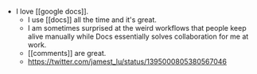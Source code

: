 - I love [[google docs]].
  - I use [[docs]] all the time and it's great.
  - I am sometimes surprised at the weird workflows that people keep alive manually  while Docs essentially solves collaboration for me at work.
  - [[comments]] are great.
  - https://twitter.com/jamest_lu/status/1395000805380567046
